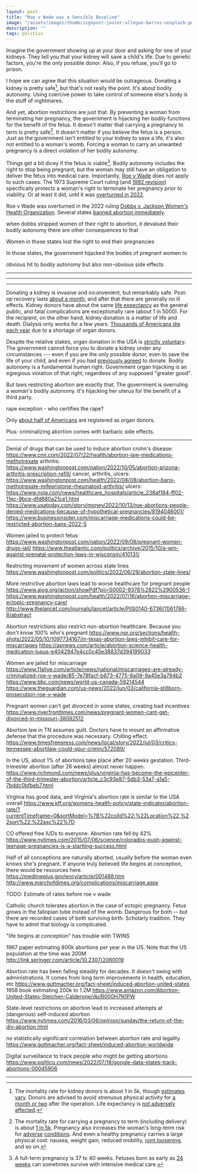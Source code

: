 ```yaml
---
layout: post
title: "Roe v Wade was a Sensible Baseline"
image: "/assets/images/thumb/signpost-javier-allegue-barros-unsplash.png"
description: ""
tags: politics
---
```


Imagine the government showing up at your door and asking for one of your kidneys.
They tell you that your kidney will save a child's life.
Due to genetic factors, you're the only possible donor.
Also, if you refuse, you'll go to prison.

I hope we can agree that this situation would be outrageous.
Donating a kidney is pretty safe[^1], but that's not really the point.
It's about bodily autonomy.
Using coercive power to take control of someone else's body is the stuff of nightmares.

[^1]: The mortality rate for kidney donors is about 1 in 5k, though [estimates][kidney_mortality_1] [vary][kidney_mortality_2]. Donors are advised to avoid strenuous physical activity for [a month or two][donor_recovery] after the operation. Life expectancy is [not adversely affected][kidney_life_expectancy].

And yet, abortion restrictions are just that.
By preventing a woman from terminating her pregnancy, the government is hijacking her bodily functions for the benefit of the fetus.
It doesn't matter that carrying a pregnancy to term is pretty safe[^2].
It doesn't matter if you believe the fetus is a person.
Just as the government isn't entitled to your kidney to save a life, it's also not entitled to a woman's womb.
Forcing a woman to carry an unwanted pregnancy is a direct violation of her bodily autonomy.

[^2]: The mortality rate for carrying a pregnancy to term (including delivery) is about [1 in 5k][pregnancy_mortality]. Pregnancy also increases the woman's long-term risk for [adverse][c_section_chronic_pain] [conditions][pregnancy_long_term_effects]. And even a healthy pregnancy carries a large physical cost: nausea, weight gain, reduced mobility, [joint loosening][joint_loosening], and so on.

Things get a bit dicey if the fetus is viable[^3].
Bodily autonomy includes the right to stop being pregnant, but the woman may still have an obligation to deliver the fetus into medical care.
Importantly, [Roe v Wade][roe_v_wade] does not apply to such cases.
The 1973 Supreme Court ruling (and [1992 revision][pp_v_casey]) specifically protects a woman's right to terminate her pregnancy prior to viability.
Or at least it did, until it was [overturned in 2022][dobbs].

[^3]: A full-term pregnancy is 37 to 40 weeks. Fetuses born as early as [24 weeks][fetal_viability] can sometimes survive with intensive medical care.







Roe v Wade was overturned in the 2022 ruling [Dobbs v. Jackson Women's Health Organization][dobbs].
Several states [banned abortion immediately][abortion_bans_by_state].




when dobbs stripped women of their right to abortion, it devalued their bodily autonomy
there are other consequences to that




Women in those states lost the right to end their pregnancies

In those states, the government hijacked the bodies of pregnant women to




obvious hit to bodily autonomy
but also non-obvious side effects



---

---

---






Donating a kidney is invasive and inconvenient, but remarkably safe.
Post-op recovery lasts [about a month][donor_recovery], and after that there are generally no ill effects.
Kidney donors have about the same [life expectancy][kidney_life_expectancy] as the general public, and fatal complications are exceptionally rare (about 1 in 5000).
For the recipient, on the other hand, kidney donation is a matter of life and death.
Dialysis only works for a few years.
[Thousands of Americans die each year][donation_stats] due to a shortage of organ donors.

Despite the relative stakes, organ donation in the USA is [strictly voluntary][donation_requires_consent].
The government cannot force you to donate a kidney under any circumstances --- even if you are the only possible donor, even to save the life of your child, and even if you had [previously agreed][donor_can_change_mind] to donate.
Bodily autonomy is a fundamental human right.
Government organ hijacking is an egregious violation of that right, regardless of any supposed "greater good".

But laws restricting abortion are exactly that.
The government is overruling a woman's bodily autonomy.
It's hijacking her uterus for the benefit of a third party.


rape exception - who certifies the rape?

Only [about half of Americans][organ_donor_rate] are registered as organ donors.

Plus: criminalizing abortion comes with barbaric side effects.


[roe_v_wade]: https://en.wikipedia.org/wiki/Roe_v._Wade
[pp_v_casey]: https://en.wikipedia.org/wiki/Planned_Parenthood_v._Casey
[dobbs]: https://en.wikipedia.org/wiki/Dobbs_v._Jackson_Women%27s_Health_Organization
[abortion_by_week]: https://www.cdc.gov/mmwr/volumes/70/ss/ss7009a1.htm#T10_down
[late_abortion_reasons]: https://www.kff.org/womens-health-policy/fact-sheet/abortions-later-in-pregnancy/
[abortion_mortality]: https://www.pewresearch.org/fact-tank/2022/06/24/what-the-data-says-about-abortion-in-the-u-s-2/
[fetal_viability]: https://pubmed.ncbi.nlm.nih.gov/11753511/
[fetal_viability_1973]: https://apnews.com/article/945ba725bfd4c77e65244f117e43e3e2
[pregnancy_mortality]: https://www.cdc.gov/reproductivehealth/maternal-mortality/preventing-pregnancy-related-deaths.html
[kidney_mortality_1]: https://www.donorcarenet.org/education/kidney-donation-risks/
[kidney_mortality_2]: https://www.kidney.org/transplantation/livingdonors/risks-of-surgery
[kidney_life_expectancy]: https://bmjopen.bmj.com/content/7/8/e016490
[kidney_donor_recovery]: https://www.mayoclinic.org/tests-procedures/kidney-transplant/about/pac-20384777
[dialysis_life_expectancy]: https://www.ncbi.nlm.nih.gov/pmc/articles/PMC3116337/
[donation_stats]: https://www.kidney.org/news/newsroom/factsheets/Organ-Donation-and-Transplantation-Stats
[donor_recovery]: https://www.kidney.org/transplantation/livingdonors/what-expect-after-donation
[sport_mortality_rates]: https://www.besthealthdegrees.com/health-risks/
[mortality_rate_driving]: https://www.iihs.org/topics/fatality-statistics/detail/state-by-state
[donor_can_change_mind]: https://www.kidney.org/newsletter/5-truths-about-becoming-living-donor
[lightning_odds]: https://www.weather.gov/safety/lightning-odds
[donation_requires_consent]: https://www.reuters.com/article/factcheck-organ-donation/fact-check-clarifying-organ-donations-idUSL2N2L22WH
[organ_donor_rate]: https://www.organdonor.gov/professionals/grants-research/research-reports
[joint_loosening]: https://www.urmc.rochester.edu/encyclopedia/content.aspx?contenttypeid=134&contentid=52
[pregnancy_long_term_effects]: https://www.ncbi.nlm.nih.gov/pmc/articles/PMC5575578/
[c_section_chronic_pain]: https://www.npr.org/sections/health-shots/2019/01/24/686790727/fourth-trimester-problems-can-have-long-term-effects-on-a-moms-health
[abortion_bans_by_state]: https://www.nytimes.com/interactive/2022/us/abortion-laws-roe-v-wade.html


---


Denial of drugs that can be used to induce abortion
crohn's disease: https://www.cnn.com/2022/07/22/health/abortion-law-medications-methotrexate
arthritis: https://www.washingtonpost.com/nation/2022/10/05/abortion-arizona-arthritis-prescription-refill/
cancer, arthritis, ulcers: https://www.washingtonpost.com/health/2022/08/08/abortion-bans-methotrexate-mifepristone-rheumatoid-arthritis/
ulcers: https://www.nola.com/news/healthcare_hospitals/article_238af184-ff02-11ec-9bce-dfd660a21ce1.html
https://www.usatoday.com/story/money/2022/10/13/roe-abortions-people-denied-medications-because-of-hypothetical-pregnancies/8194046001/
https://www.businessinsider.com/miscarriage-medications-could-be-restricted-abortion-bans-2022-5

Women jailed to protect fetus:
https://www.washingtonpost.com/nation/2022/09/08/pregnant-women-drugs-jail/
https://www.theatlantic.com/politics/archive/2015/10/a-win-against-prenatal-protection-laws-in-wisconsin/410131/

Restricting movement of women across state lines
https://www.washingtonpost.com/politics/2022/06/29/abortion-state-lines/


More restrictive abortion laws lead to worse healthcare for pregnant people
https://www.ajog.org/action/showPdf?pii=S0002-9378%2822%2900536-1
https://www.washingtonpost.com/health/2022/07/16/abortion-miscarriage-ectopic-pregnancy-care/
http://www.thelancet.com/journals/lancet/article/PIIS0140-6736(11)61786-8/abstract


Abortion restrictions also restrict non-abortion healthcare. Because you don't know 100% who's pregnant
https://www.npr.org/sections/health-shots/2022/05/10/1097734167/in-texas-abortion-laws-inhibit-care-for-miscarriages
https://apnews.com/article/abortion-science-health-medication-lupus-e4042947e4cc0c45e38837d394199033

Women are jailed for miscarriage
https://www.11alive.com/article/news/national/miscarriages-are-already-criminalized-roe-v-wade/85-7e78facf-b673-4775-8a09-9a45e3a794b2
https://www.bbc.com/news/world-us-canada-59214544
https://www.theguardian.com/us-news/2022/jun/03/california-stillborn-prosecution-roe-v-wade

Pregnant women can't get divorced in some states, creating bad incentives
https://www.riverfronttimes.com/news/pregnant-women-cant-get-divorced-in-missouri-38092512



Abortion law in TN assumes guilt. Doctors have to mount an affirmative defense that the procedure was necessary. Chilling effect.
https://www.timesfreepress.com/news/local/story/2022/jul/03/critics-tennessee-abortilaw-could-spur-crimin/572089/

In the US, about 1% of abortions take place after 20 weeks gestation. Third-trimester abortion (after 26 weeks) almost never happen.
https://www.richmond.com/news/plus/virginia-has-become-the-epicenter-of-the-third-trimester-abortion/article_c3c93e87-5db3-53a7-a1a5-7bddc0bfbeb7.html

Virginia has good data, and Virginia's abortion rate is similar to the USA overall
https://www.kff.org/womens-health-policy/state-indicator/abortion-rate/?currentTimeframe=0&sortModel=%7B%22colId%22:%22Location%22,%22sort%22:%22asc%22%7D

CO offered free IUDs to everyone. Abortion rate fell by 42%
https://www.nytimes.com/2015/07/06/science/colorados-push-against-teenage-pregnancies-is-a-startling-success.html

Half of all conceptions are naturally aborted, usually before the woman even knows she's pregnant. If anyone truly believed life begins at conception, there would be resources here.
https://medlineplus.gov/ency/article/001488.htm
http://www.marchofdimes.org/complications/miscarriage.aspx

TODO: Estimate of rates before roe v wade

Catholic church tolerates abortion in the case of ectopic pregnancy. Fetus grows in the fallopian tube instead of the womb. Dangerous for both -- but there are recorded cases of both surviving birth. Scholarly tradition. They have to admit that biology is complicated.

"life begins at conception" has trouble with TWINS

1967 paper estimating 800k abortions per year in the US. Note that the US population at the time was 200M
http://link.springer.com/article/10.2307/2060019

Abortion rate has been falling steadily for decades. It doesn't swing with administrations. It comes from long term improvements in health, education, etc
https://www.guttmacher.org/fact-sheet/induced-abortion-united-states
1958 book estimating 200k to 1.2M
https://www.amazon.com/Abortion-United-States-Steichen-Calderone/dp/B000H7N1PW

State-level restrictions on abortion lead to increased attempts at (dangerous) self-induced abortion
https://www.nytimes.com/2016/03/06/opinion/sunday/the-return-of-the-diy-abortion.html

no statistically significant correlation between abortion rate and legality
https://www.guttmacher.org/fact-sheet/induced-abortion-worldwide

Digital surveillance to track people who might be getting abortions
https://www.politico.com/news/2022/07/18/google-data-states-track-abortions-00045906





---

